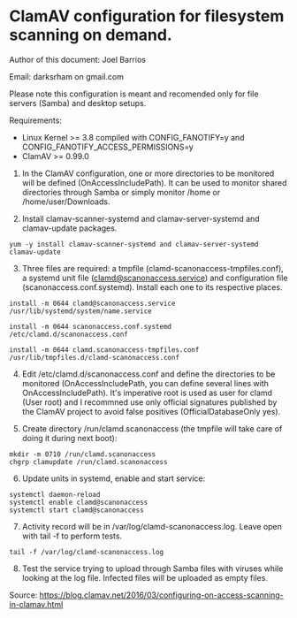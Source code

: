 ClamAV configuration for filesystem scanning on demand.
=====

Author of this document: Joel Barrios

Email: darksrham on gmail.com

Please note this configuration is meant and recomended only for file servers (Samba) and desktop setups.

Requirements:

  - Linux Kernel >= 3.8 compiled with CONFIG_FANOTIFY=y and CONFIG_FANOTIFY_ACCESS_PERMISSIONS=y
  - ClamAV >= 0.99.0

1) In the ClamAV configuration, one or more directories to be monitored will be defined (OnAccessIncludePath). It can be used to monitor shared directories through Samba or simply monitor /home or /home/user/Downloads.

2) Install clamav-scanner-systemd and clamav-server-systemd and clamav-update packages.

```
yum -y install clamav-scanner-systemd and clamav-server-systemd clamav-update
```

3) Three files are required: a tmpfile (clamd-scanonaccess-tmpfiles.conf), a systemd unit file (clamd@scanonaccess.service) and configuration file (scanonaccess.conf.systemd). Install each one to its respective places.

```
install -m 0644 clamd@scanonaccess.service /usr/lib/systemd/system/name.service

install -m 0644 scanonaccess.conf.systemd /etc/clamd.d/scanonaccess.conf

install -m 0644 clamd.scanonaccess-tmpfiles.conf /usr/lib/tmpfiles.d/clamd-scanonaccess.conf
```

4) Edit /etc/clamd.d/scanonaccess.conf and define the directories to be monitored (OnAccessIncludePath, you can define several lines with OnAccessIncludePath). It's imperative root is used as user for clamd (User root) and I recommned use only official signatures published by the ClamAV project to avoid false positives (OfficialDatabaseOnly yes).

5) Create directory /run/clamd.scanonaccess (the tmpfile will take care of doing it during next boot):

```
mkdir -m 0710 /run/clamd.scanonaccess
chgrp clamupdate /run/clamd.scanonaccess
```

6) Update units in systemd, enable and start service:

```
systemctl daemon-reload
systemctl enable clamd@scanonaccess
systemctl start clamd@scanonaccess
```

7) Activity record will be in /var/log/clamd-scanonaccess.log. Leave open with tail -f to perform tests.

```
tail -f /var/log/clamd-scanonaccess.log
```

8) Test the service trying to upload through Samba files with viruses while looking at the log file. Infected files will be uploaded as empty files.

Source: https://blog.clamav.net/2016/03/configuring-on-access-scanning-in-clamav.html

